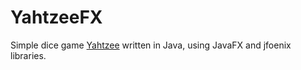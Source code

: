 # YahtzeeFX
Simple dice game [Yahtzee](https://en.wikipedia.org/wiki/Yahtzee) written in Java, using JavaFX and jfoenix libraries.  
